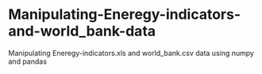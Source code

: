 # Manipulating-Eneregy-indicators-and-world_bank-data
Manipulating Eneregy-indicators.xls and world_bank.csv data using numpy and pandas

